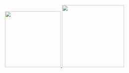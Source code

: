 

<div align="center">
  <a href="https://github.com/felipeguimaraes700">
  <img height="180em" src="https://github-readme-stats.vercel.app/api?username=felipeguimaraes700&show_icons=true&theme=dark&include_all_commits=true&count_private=true"/>
  <img height="200em"  src="https://github-readme-stats.vercel.app/api/top-langs/?username=felipeguimaraes700&show_icons=true&theme=dark&count_private=true"/>

</div>
